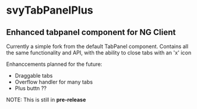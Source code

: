 # svyTabPanelPlus
Enhanced tabpanel component for NG Client
---
Currently a simple fork from the default TabPanel component.
Contains all the same functionality and API, with the ability to close tabs with an 'x' icon

Enhanccements planned for the future:
* Draggable tabs
* Overflow handler for many tabs
* Plus buttn ??

NOTE: This is still in **pre-release**
